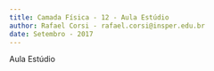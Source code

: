 ```yaml
---
title: Camada Física - 12 - Aula Estúdio
author: Rafael Corsi - rafael.corsi@insper.edu.br
date: Setembro - 2017
---
```


  Aula Estúdio
